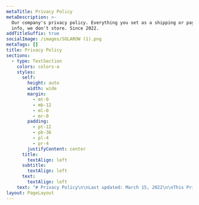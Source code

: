 ```yaml
---
metaTitle: Privacy Policy
metaDescription: >-
  Our company's privacy policy. Everything you set as a shipping or payment
  info, we don't store. Since 2022.
addTitleSuffix: true
socialImage: /images/SOLAROW (1).png
metaTags: []
title: Privacy Policy
sections:
  - type: TextSection
    colors: colors-a
    styles:
      self:
        height: auto
        width: wide
        margin:
          - mt-0
          - mb-12
          - ml-0
          - mr-0
        padding:
          - pt-12
          - pb-36
          - pl-4
          - pr-4
        justifyContent: center
      title:
        textAlign: left
      subtitle:
        textAlign: left
      text:
        textAlign: left
    text: "# Privacy Policy\n\nLast updated: March 15, 2022\n\nThis Privacy Policy describes Our policies and procedures on the collection, use and disclosure of Your information when You use the Service and tells You about Your privacy rights and how the law protects You.\n\nWe use Your Personal data to provide and improve the Service. By using the Service, You agree to the collection and use of information in accordance with this Privacy Policy.\n\n# Interpretation and Definitions\n\n## Interpretation\n\nThe words of which the initial letter is capitalized have meanings defined under the following conditions. The following definitions shall have the same meaning regardless of whether they appear in singular or in plural.\n\n## Definitions\n\nFor the purposes of this Privacy Policy:\n\n*   **Account**\_means a unique account created for You to access our Service or parts of our Service.\n\n*   **Company**\_(referred to as either \"the Company\", \"We\", \"Us\" or \"Our\" in this Agreement) refers to SOLARON, Zagreb, Croatia.\n\n*   **Cookies**\_are small files that are placed on Your computer, mobile device or any other device by a website, containing the details of Your browsing history on that website among its many uses.\n\n*   **Country**\_refers to: Croatia\n\n*   **Device**\_means any device that can access the Service such as a computer, a cellphone or a digital tablet.\n\n*   **Personal Data**\_is any information that relates to an identified or identifiable individual.\n\n*   **Service**\_refers to the Website.\n\n*   **Service Provider**\_means any natural or legal person who processes the data on behalf of the Company. It refers to third-party companies or individuals employed by the Company to facilitate the Service, to provide the Service on behalf of the Company, to perform services related to the Service or to assist the Company in analyzing how the Service is used.\n\n*   **Usage Data**\_refers to data collected automatically, either generated by the use of the Service or from the Service infrastructure itself (for example, the duration of a page visit).\n\n*   **Website**\_refers to SOLARON, accessible from\_[solarow.tk](https://www.htmlstrip.com/solarow.tk)\n\n*   **You**\_means the individual accessing or using the Service, or the company, or other legal entity on behalf of which such individual is accessing or using the Service, as applicable.\n\n# Collecting and Using Your Personal Data\n\n## Types of Data Collected\n\n### Personal Data\n\nWhile using Our Service, We may ask You to provide Us with certain personally identifiable information that can be used to contact or identify You. Personally identifiable information may include, but is not limited to:\n\n*   Email address\n\n*   First name and last name\n\n*   Address, State, Province, ZIP/Postal code, City\n\n*   Usage Data\n\n### Usage Data\n\nUsage Data is collected automatically when using the Service.\n\nUsage Data may include information such as Your Device's Internet Protocol address (e.g. IP address), browser type, browser version, the pages of our Service that You visit, the time and date of Your visit, the time spent on those pages, unique device identifiers and other diagnostic data.\n\nWhen You access the Service by or through a mobile device, We may collect certain information automatically, including, but not limited to, the type of mobile device You use, Your mobile device unique ID, the IP address of Your mobile device, Your mobile operating system, the type of mobile Internet browser You use, unique device identifiers and other diagnostic data.\n\nWe may also collect information that Your browser sends whenever You visit our Service or when You access the Service by or through a mobile device.\n\n### Tracking Technologies and Cookies\n\nWe use Cookies and similar tracking technologies to track the activity on Our Service and store certain information. Tracking technologies used are beacons, tags, and scripts to collect and track information and to improve and analyze Our Service. The technologies We use may include:\n\n*   **Cookies or Browser Cookies.**\n\n    \_A cookie is a small file placed on Your Device. You can instruct Your browser to refuse all Cookies or to indicate when a Cookie is being sent. However, if You do not accept Cookies, You may not be able to use some parts of our Service. Unless you have adjusted Your browser setting so that it will refuse Cookies, our Service may use Cookies.\n\n*   **Flash Cookies.**\n\n    \_Certain features of our Service may use local stored objects (or Flash Cookies) to collect and store information about Your preferences or Your activity on our Service. Flash Cookies are not managed by the same browser settings as those used for Browser Cookies. For more information on how You can delete Flash Cookies, please read \"Where can I change the settings for disabling, or deleting local shared objects?\" available at\_\n\n    <https://helpx.adobe.com/flash-player/kb/disable-local-shared-objects-flash.html#main_Where_can_I_change_the_settings_for_disabling__or_deleting_local_shared_objects_>\n\n*   **Web Beacons.**\n\n    \_Certain sections of our Service and our emails may contain small electronic files known as web beacons (also referred to as clear gifs, pixel tags, and single-pixel gifs) that permit the Company, for example, to count users who have visited those pages or opened an email and for other related website statistics (for example, recording the popularity of a certain section and verifying system and server integrity).\n\nCookies can be \"Persistent\" or \"Session\" Cookies. Persistent Cookies remain on Your personal computer or mobile device when You go offline, while Session Cookies are deleted as soon as You close Your web browser. You can learn more about cookies here:\_[Cookies by TermsFeed Generator](https://www.termsfeed.com/privacy-policy-generator/#faq-8).\n\nWe use both Session and Persistent Cookies for the purposes set out below:\n\n*   **Necessary / Essential Cookies**\n\n    Type: Session Cookies\n\n    Administered by: Us\n\n    Purpose: These Cookies are essential to provide You with services available through the Website and to enable You to use some of its features. They help to authenticate users and prevent fraudulent use of user accounts. Without these Cookies, the services that You have asked for cannot be provided, and We only use these Cookies to provide You with those services.\n\n*   **Cookies Policy / Notice Acceptance Cookies**\n\n    Type: Persistent Cookies\n\n    Administered by: Us\n\n    Purpose: These Cookies identify if users have accepted the use of cookies on the Website.\n\n*   **Functionality Cookies**\n\n    Type: Persistent Cookies\n\n    Administered by: Us\n\n    Purpose: These Cookies allow us to remember choices You make when You use the Website, such as remembering your login details or language preference. The purpose of these Cookies is to provide You with a more personal experience and to avoid You having to re-enter your preferences every time You use the Website.\n\nFor more information about the cookies we use and your choices regarding cookies, please visit our Cookies Policy or the Cookies section of our Privacy Policy.\n\n## Use of Your Personal Data\n\nThe Company may use Personal Data for the following purposes:\n\n*   **To provide and maintain our Service**, including to monitor the usage of our Service.\n\n*   **To manage Your Account:**\_to manage Your registration as a user of the Service. The Personal Data You provide can give You access to different functionalities of the Service that are available to You as a registered user.\n\n*   **For the performance of a contract:**\_the development, compliance and undertaking of the purchase contract for the products, items or services You have purchased or of any other contract with Us through the Service.\n\n*   **To contact You:**\_To contact You by email, telephone calls, SMS, or other equivalent forms of electronic communication, such as a mobile application's push notifications regarding updates or informative communications related to the functionalities, products or contracted services, including the security updates, when necessary or reasonable for their implementation.\n\n*   **To provide You**\_with news, special offers and general information about other goods, services and events which we offer that are similar to those that you have already purchased or enquired about unless You have opted not to receive such information.\n\n*   **To manage Your requests:**\_To attend and manage Your requests to Us.\n\n*   **For business transfers:**\_We may use Your information to evaluate or conduct a merger, divestiture, restructuring, reorganization, dissolution, or other sale or transfer of some or all of Our assets, whether as a going concern or as part of bankruptcy, liquidation, or similar proceeding, in which Personal Data held by Us about our Service users is among the assets transferred.\n\n*   **For other purposes**: We may use Your information for other purposes, such as data analysis, identifying usage trends, determining the effectiveness of our promotional campaigns and to evaluate and improve our Service, products, services, marketing and your experience.\n\nWe may share Your personal information in the following situations:\n\n*   **With Service Providers:**\n\n    \_We may share Your personal information with Service Providers to monitor and analyze the use of our Service, to contact You.\n\n*   **For business transfers:**\n\n    \_We may share or transfer Your personal information in connection with, or during negotiations of, any merger, sale of Company assets, financing, or acquisition of all or a portion of Our business to another company.\n\n*   **With Affiliates:**\n\n    \_We may share Your information with Our affiliates, in which case we will require those affiliates to honor this Privacy Policy. Affiliates include Our parent company and any other subsidiaries, joint venture partners or other companies that We control or that are under common control with Us.\n\n*   **With business partners:**\n\n    \_We may share Your information with Our business partners to offer You certain products, services or promotions.\n\n*   **With other users:**\n\n    \_when You share personal information or otherwise interact in the public areas with other users, such information may be viewed by all users and may be publicly distributed outside.\n\n*   **With Your consent**\n\n    : We may disclose Your personal information for any other purpose with Your consent.\n\n## Retention of Your Personal Data\n\nThe Company will retain Your Personal Data only for as long as is necessary for the purposes set out in this Privacy Policy. We will retain and use Your Personal Data to the extent necessary to comply with our legal obligations (for example, if we are required to retain your data to comply with applicable laws), resolve disputes, and enforce our legal agreements and policies.\n\nThe Company will also retain Usage Data for internal analysis purposes. Usage Data is generally retained for a shorter period of time, except when this data is used to strengthen the security or to improve the functionality of Our Service, or We are legally obligated to retain this data for longer time periods.\n\n## Transfer of Your Personal Data\n\nYour information, including Personal Data, is processed at the Company's operating offices and in any other places where the parties involved in the processing are located. It means that this information may be transferred to — and maintained on — computers located outside of Your state, province, country or other governmental jurisdiction where the data protection laws may differ than those from Your jurisdiction.\n\nYour consent to this Privacy Policy followed by Your submission of such information represents Your agreement to that transfer.\n\nThe Company will take all steps reasonably necessary to ensure that Your data is treated securely and in accordance with this Privacy Policy and no transfer of Your Personal Data will take place to an organization or a country unless there are adequate controls in place including the security of Your data and other personal information.\n\n## Disclosure of Your Personal Data\n\n### Business Transactions\n\nIf the Company is involved in a merger, acquisition or asset sale, Your Personal Data may be transferred. We will provide notice before Your Personal Data is transferred and becomes subject to a different Privacy Policy.\n\n### Law enforcement\n\nUnder certain circumstances, the Company may be required to disclose Your Personal Data if required to do so by law or in response to valid requests by public authorities (e.g. a court or a government agency).\n\n### Other legal requirements\n\nThe Company may disclose Your Personal Data in the good faith belief that such action is necessary to:\n\n*   Comply with a legal obligation\n\n*   Protect and defend the rights or property of the Company\n\n*   Prevent or investigate possible wrongdoing in connection with the Service\n\n*   Protect the personal safety of Users of the Service or the public\n\n*   Protect against legal liability\n\n## Security of Your Personal Data\n\nThe security of Your Personal Data is important to Us, but remember that no method of transmission over the Internet, or method of electronic storage is 100% secure. While We strive to use commercially acceptable means to protect Your Personal Data, We cannot guarantee its absolute security.\n\n# Children's Privacy\n\nOur Service does not address anyone under the age of 13. We do not knowingly collect personally identifiable information from anyone under the age of 13. If You are a parent or guardian and You are aware that Your child has provided Us with Personal Data, please contact Us. If We become aware that We have collected Personal Data from anyone under the age of 13 without verification of parental consent, We take steps to remove that information from Our servers.\n\nIf We need to rely on consent as a legal basis for processing Your information and Your country requires consent from a parent, We may require Your parent's consent before We collect and use that information.\n\n# Links to Other Websites\n\nOur Service may contain links to other websites that are not operated by Us. If You click on a third party link, You will be directed to that third party's site. We strongly advise You to review the Privacy Policy of every site You visit.\n\nWe have no control over and assume no responsibility for the content, privacy policies or practices of any third party sites or services.\n\n# Changes to this Privacy Policy\n\nWe may update Our Privacy Policy from time to time. We will notify You of any changes by posting the new Privacy Policy on this page.\n\nWe will let You know via email and/or a prominent notice on Our Service, prior to the change becoming effective and update the \"Last updated\" date at the top of this Privacy Policy.\n\nYou are advised to review this Privacy Policy periodically for any changes. Changes to this Privacy Policy are effective when they are posted on this page.\n\n# Contact Us\n\nIf you have any questions about this Privacy Policy, You can contact us:\n\n*   By email:\_contact.solarow@gmail.com\n\n"
layout: PageLayout
---
```

